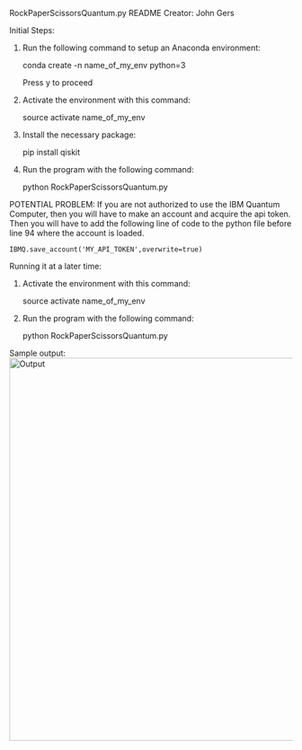 RockPaperScissorsQuantum.py README
Creator: John Gers

Initial Steps:
1. 	Run the following command to setup an Anaconda environment:
	
	conda create -n name_of_my_env python=3

	Press y to proceed

2. 	Activate the environment with this command:
	
	source activate name_of_my_env

3. 	Install the necessary package:
	
	pip install qiskit

4. 	Run the program with the following command:
	
	python RockPaperScissorsQuantum.py

POTENTIAL PROBLEM:
If you are not authorized to use the IBM Quantum Computer, then you will have to make an account and acquire the api token. Then you will have to add the following line of code to the python file before line 94 where the account is loaded.

	IBMQ.save_account('MY_API_TOKEN',overwrite=true)

Running it at a later time: 
1. 	Activate the environment with this command:	
	
	source activate name_of_my_env

2. 	Run the program with the following command:	
	
	python RockPaperScissorsQuantum.py

Sample output:
<img width="682" alt="Output" src="https://user-images.githubusercontent.com/45726943/57564519-cd021b00-7361-11e9-85a2-5feed48454a2.png">
